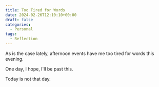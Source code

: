 ```yaml
---
title: Too Tired for Words
date: 2024-02-26T12:10:10+00:00
draft: false
categories:
  - Personal
tags:
  - Reflection
---
```


As is the case lately, afternoon events have me too tired for words this evening.

One day, I hope, I'll be past this.

Today is not that day.